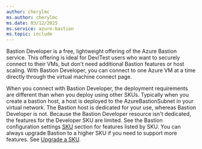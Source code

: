 ```yaml
---
author: cherylmc
ms.author: cherylmc
ms.date: 03/12/2025
ms.service: azure-bastion
ms.topic: include
---
```


Bastion Developer is a free, lightweight offering of the Azure Bastion service. This offering is ideal for Dev/Test users who want to securely connect to their VMs, but don't need additional Bastion features or host scaling. With Bastion Developer, you can connect to one Azure VM at a time directly through the virtual machine connect page.

When you connect with Bastion Developer, the deployment requirements are different than when you deploy using other SKUs. Typically when you create a bastion host, a host is deployed to the AzureBastionSubnet in your virtual network. The Bastion host is dedicated for your use, whereas Bastion Developer is not. Because the Bastion Developer resource isn't dedicated, the features for the Developer SKU are limited. See the Bastion configuration settings [SKU](../articles/bastion/configuration-settings.md) section for features listed by SKU. You can always upgrade Bastion to a higher SKU if you need to support more features. See [Upgrade a SKU](../articles/bastion/upgrade-sku.md).
